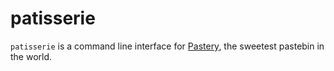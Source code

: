 # patisserie

`patisserie` is a command line interface for [Pastery][pastery], the sweetest
pastebin in the world.


[pastery]: https://www.pastery.net
